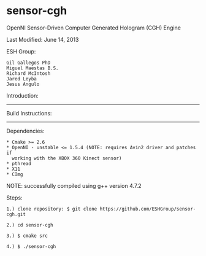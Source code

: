 sensor-cgh
==========

OpenNI Sensor-Driven Computer Generated Hologram (CGH) Engine

Last Modified: June 14, 2013
 
ESH Group:

	Gil Gallegos PhD
	Miguel Maestas B.S.
	Richard McIntosh
	Jared Leyba
	Jesus Angulo
	
Introduction:
******************************************************************************


Build Instructions:
******************************************************************************

Dependencies:
	
	* Cmake >= 2.6	
	* OpenNI - unstable <= 1.5.4 (NOTE: requires Avin2 driver and patches if 
	  working with the XBOX 360 Kinect sensor)
	* pthread
	* X11
	* CImg


NOTE: successfully compiled using g++ version 4.7.2

Steps:

	1.) clone repository: $ git clone https://github.com/ESHGroup/sensor-cgh.git

	2.) cd sensor-cgh

	3.) $ cmake src

	4.) $ ./sensor-cgh



